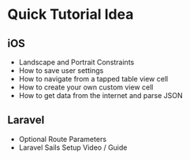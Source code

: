 # Quick Tutorial Idea


## iOS

- Landscape and Portrait Constraints
- How to save user settings
- How to navigate from a tapped table view cell
- How to create your own custom view cell
- How to get data from the internet and parse JSON


## Laravel

- Optional Route Parameters
- Laravel Sails Setup Video / Guide
